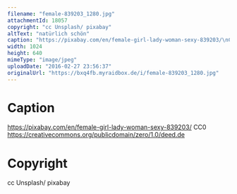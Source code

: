 ```yaml
---
filename: "female-839203_1280.jpg"
attachmentId: 18057
copyright: "cc Unsplash/ pixabay"
altText: "natürlich schön"
caption: "https://pixabay.com/en/female-girl-lady-woman-sexy-839203/\nCC0\nhttps://creativecommons.org/publicdomain/zero/1.0/deed.de"
width: 1024
height: 640
mimeType: "image/jpeg"
uploadDate: "2016-02-27 23:56:37"
originalUrl: "https://bxq4fb.myraidbox.de/i/female-839203_1280.jpg"
---
```


# Caption

https://pixabay.com/en/female-girl-lady-woman-sexy-839203/
CC0
https://creativecommons.org/publicdomain/zero/1.0/deed.de

# Copyright

cc Unsplash/ pixabay
